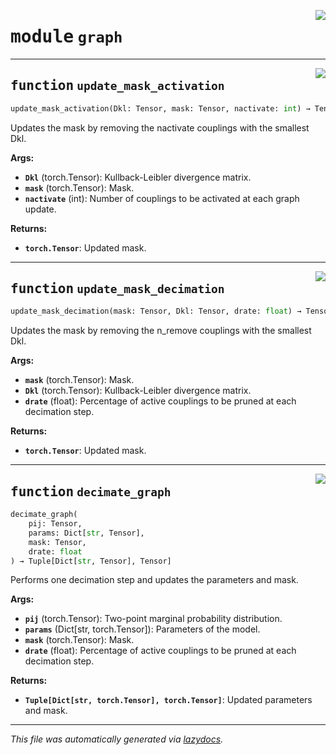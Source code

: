 <!-- markdownlint-disable -->

<a href="https://github.com/spqb/adabmDCApy/tree/main/adabmDCA/graph.py#L0"><img align="right" style="float:right;" src="https://img.shields.io/badge/-source-cccccc?style=flat-square"></a>

# <kbd>module</kbd> `graph`





---

<a href="https://github.com/spqb/adabmDCApy/tree/main/adabmDCA/graph.py#L28"><img align="right" style="float:right;" src="https://img.shields.io/badge/-source-cccccc?style=flat-square"></a>

## <kbd>function</kbd> `update_mask_activation`

```python
update_mask_activation(Dkl: Tensor, mask: Tensor, nactivate: int) → Tensor
```

Updates the mask by removing the nactivate couplings with the smallest Dkl. 



**Args:**
 
 - <b>`Dkl`</b> (torch.Tensor):  Kullback-Leibler divergence matrix. 
 - <b>`mask`</b> (torch.Tensor):  Mask. 
 - <b>`nactivate`</b> (int):  Number of couplings to be activated at each graph update. 



**Returns:**
 
 - <b>`torch.Tensor`</b>:  Updated mask. 


---

<a href="https://github.com/spqb/adabmDCApy/tree/main/adabmDCA/graph.py#L124"><img align="right" style="float:right;" src="https://img.shields.io/badge/-source-cccccc?style=flat-square"></a>

## <kbd>function</kbd> `update_mask_decimation`

```python
update_mask_decimation(mask: Tensor, Dkl: Tensor, drate: float) → Tensor
```

Updates the mask by removing the n_remove couplings with the smallest Dkl. 



**Args:**
 
 - <b>`mask`</b> (torch.Tensor):  Mask. 
 - <b>`Dkl`</b> (torch.Tensor):  Kullback-Leibler divergence matrix. 
 - <b>`drate`</b> (float):  Percentage of active couplings to be pruned at each decimation step. 



**Returns:**
 
 - <b>`torch.Tensor`</b>:  Updated mask. 


---

<a href="https://github.com/spqb/adabmDCApy/tree/main/adabmDCA/graph.py#L149"><img align="right" style="float:right;" src="https://img.shields.io/badge/-source-cccccc?style=flat-square"></a>

## <kbd>function</kbd> `decimate_graph`

```python
decimate_graph(
    pij: Tensor,
    params: Dict[str, Tensor],
    mask: Tensor,
    drate: float
) → Tuple[Dict[str, Tensor], Tensor]
```

Performs one decimation step and updates the parameters and mask. 



**Args:**
 
 - <b>`pij`</b> (torch.Tensor):  Two-point marginal probability distribution. 
 - <b>`params`</b> (Dict[str, torch.Tensor]):  Parameters of the model. 
 - <b>`mask`</b> (torch.Tensor):  Mask. 
 - <b>`drate`</b> (float):  Percentage of active couplings to be pruned at each decimation step. 



**Returns:**
 
 - <b>`Tuple[Dict[str, torch.Tensor], torch.Tensor]`</b>:  Updated parameters and mask. 




---

_This file was automatically generated via [lazydocs](https://github.com/ml-tooling/lazydocs)._
